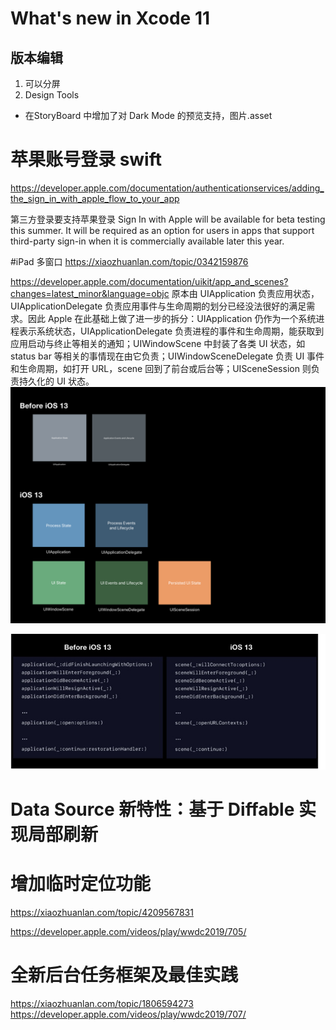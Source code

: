 # What's new in Xcode 11
## 版本编辑
1. 可以分屏
2. Design Tools
 * 在StoryBoard 中增加了对 Dark Mode 的预览支持，图片.asset
 
# 苹果账号登录 swift 
https://developer.apple.com/documentation/authenticationservices/adding_the_sign_in_with_apple_flow_to_your_app

第三方登录要支持苹果登录
Sign In with Apple will be available for beta testing this summer. It will be required as an option for users in apps that support third-party sign-in when it is commercially available later this year.

#iPad 多窗口
https://xiaozhuanlan.com/topic/0342159876

https://developer.apple.com/documentation/uikit/app_and_scenes?changes=latest_minor&language=objc
原本由 UIApplication 负责应用状态，UIApplicationDelegate 负责应用事件与生命周期的划分已经没法很好的满足需求。因此 Apple 在此基础上做了进一步的拆分：UIApplication 仍作为一个系统进程表示系统状态，UIApplicationDelegate 负责进程的事件和生命周期，能获取到应用启动与终止等相关的通知；UIWindowScene 中封装了各类 UI 状态，如 status bar 等相关的事情现在由它负责；UIWindowSceneDelegate 负责 UI 事件和生命周期，如打开 URL，scene 回到了前台或后台等；UISceneSession 则负责持久化的 UI 状态。
![ae1c61961649c66a90dbcaff7f5450ef](media/15610230912305/ae1c61961649c66a90dbcaff7f5450ef.png)

![](media/15610230912305/15611957523999.jpg)

# Data Source 新特性：基于 Diffable 实现局部刷新

# 增加临时定位功能
https://xiaozhuanlan.com/topic/4209567831

https://developer.apple.com/videos/play/wwdc2019/705/

# 全新后台任务框架及最佳实践
https://xiaozhuanlan.com/topic/1806594273
https://developer.apple.com/videos/play/wwdc2019/707/